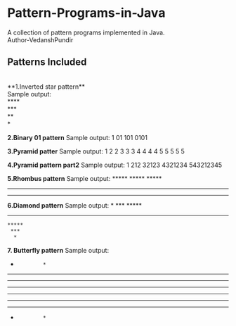 # Pattern-Programs-in-Java
A collection of pattern programs implemented in Java.
<br>
Author-VedanshPundir

## Patterns Included
<br>
**1.Inverted star pattern**
<br>
Sample output:
<br>
****
<br>
***
<br>
**
<br>
*

**2.Binary 01 pattern**
Sample output:
1
01
101
0101

**3.Pyramid patter**
Sample output:
       1
      2 2
     3 3 3
    4 4 4 4
   5 5 5 5 5

**4.Pyramid pattern part2**
Sample output:
       1
      212
     32123
    4321234
   543212345

**5.Rhombus pattern**
Sample output:
      *****
     *****
    *****
   *****
  ***** 

 **6.Diamond pattern**
 Sample output:
      *
     ***
    *****
   *******
    *****
     ***
      *

  **7. Butterfly pattern**
  Sample output:
  *             *
  * *         * *
  * * *     * * *
  * * * * * * * *
  * * * * * * * *
  * * *     * * *
  * *         * *
  *             *

    
    
    
  
   
   
  


